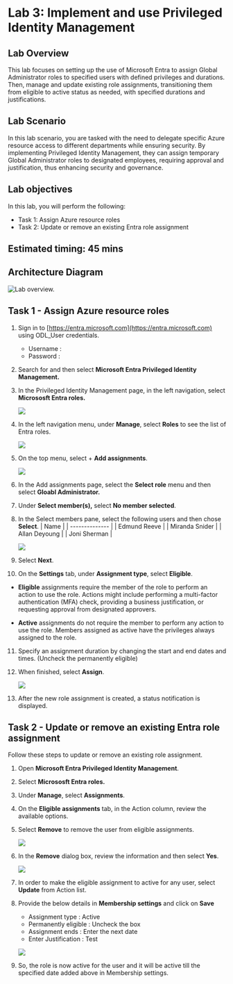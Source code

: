 # Lab 3: Implement and use Privileged Identity Management

## Lab Overview

This lab focuses on setting up the use of Microsoft Entra to assign Global Administrator roles to specified users with defined privileges and durations. Then, manage and update existing role assignments, transitioning them from eligible to active status as needed, with specified durations and justifications.

## Lab Scenario
In this lab scenario, you are tasked with the need to delegate specific Azure resource access to different departments while ensuring security. By implementing Privileged Identity Management, they can assign temporary Global Administrator roles to designated employees, requiring approval and justification, thus enhancing security and governance.

## Lab objectives
In this lab, you will perform the following:

- Task 1: Assign Azure resource roles
- Task 2: Update or remove an existing Entra role assignment

## Estimated timing: 45 mins

## Architecture Diagram

  ![Lab overview.](../media/Arch_diagram_Lab_03.png)

## Task 1 - Assign Azure resource roles

1. Sign in to [https://entra.microsoft.com](https://entra.microsoft.com) using ODL_User credentials.

   - Username : **<inject key="AzureAdUserEmail"></inject>**
   - Password : **<inject key="AzureAdUserPassword"></inject>**

2. Search for and then select **Microsoft Entra Privileged Identity Management.**

3. In the Privileged Identity Management page, in the left navigation, select **Micrososft Entra roles.**

   ![](../media/lab3-1.png)

4. In the left navigation menu, under **Manage**, select **Roles** to see the list of Entra roles.

   ![](../media/lab3-2.png)

5. On the top menu, select + **Add assignments**.

   ![](../media/lab3-3.png)

6. In the Add assignments page, select the **Select role** menu and then select **Gloabl Administrator.**

7. Under **Select member(s),** select **No member selected**.

8. In the Select members pane, select the following users and then chose **Select**.
    | Name           | 
      | -------------- | 
      | Edmund Reeve   | 
      | Miranda Snider | 
      | Allan Deyoung  | 
      | Joni Sherman   | 

   ![](../media/lab3-4.png)    

9. Select **Next**.

10. On the **Settings** tab, under **Assignment type**, select **Eligible**.

   - **Eligible** assignments require the member of the role to perform an action to use the role. Actions might include performing a multi-factor authentication (MFA) check, providing a business justification, or requesting approval from designated approvers.

   - **Active** assignments do not require the member to perform any action to use the role. Members assigned as active have the privileges always assigned to the role.

11. Specify an assignment duration by changing the start and end dates and times. (Uncheck the permanently eligible)

12. When finished, select **Assign**.

    ![](../media/lab3-7.png)

13. After the new role assignment is created, a status notification is displayed.

## Task 2 - Update or remove an existing Entra role assignment

Follow these steps to update or remove an existing role assignment.

1. Open **Microsoft Entra Privileged Identity Management**.

2. Select **Micrososft Entra roles.**

3. Under **Manage**, select **Assignments**.

4. On the **Eligible assignments** tab, in the Action column, review the available options.

6. Select **Remove** to remove the user from eligible assignments.

   ![](../media/lab3-5.png)

7. In the **Remove** dialog box, review the information and then select **Yes**.

   ![](../media/lab3-6.png)

8. In order to make the eligible assignment to active for any user, select **Update** from Action list.

9. Provide the below details in **Membership settings** and click on **Save**

     - Assignment type : Active
     - Permanently eligible : Uncheck the box
     - Assignment ends : Enter the next date
     - Enter Justification : Test
  
   ![](../media/lab3-8.png)

10. So, the role is now active for the user and it will be active till the specified date added above in Membership settings.
